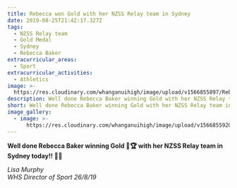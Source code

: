 ```yaml
---
title: Rebecca won Gold with her NZSS Relay team in Sydney
date: 2019-08-25T21:42:17.327Z
tags:
  - NZSS Relay team
  - Gold Medal
  - Sydney
  - Rebecca Baker
extracurricular_areas:
  - Sport
extracurricular_activities:
  - Athletics
image: >-
  https://res.cloudinary.com/whanganuihigh/image/upload/v1566855897/Rebecca_Baker_Aug_2019_Gold_in_relay_in_OZ.jpg
description: Well done Rebecca Baker winning Gold with her NZSS Relay team in Sydney today!
short: Well done Rebecca Baker winning Gold with her NZSS Relay team in Sydney today!
image_gallery:
  - image: >-
      https://res.cloudinary.com/whanganuihigh/image/upload/v1566855920/Rebecca_Baker_Aug_2019_Gold_in_relay_with_team_in_OZ.jpg
---
```

**Well done Rebecca Baker winning Gold 🥇🏆 with her NZSS Relay team in Sydney today!! 💚💛**

_Lisa Murphy_  
_WHS Director of Sport 26/8/19_
